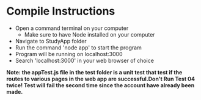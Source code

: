 # Compile Instructions

- Open a command terminal on your computer
  - Make sure to have Node installed on your computer
- Navigate to StudyApp folder
- Run the command 'node app' to start the program
- Program will be running on localhost:3000
- Search 'localhost:3000' in your web browser of choice

**Note: the appTest.js file in the test folder is a unit test that test if the routes to various pages in the web app are successful.Don't Run Test 04 twice! Test will fail the second time since the account have already been made.**
